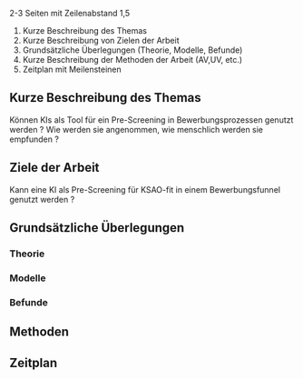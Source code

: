 2-3 Seiten mit Zeilenabstand 1,5

1. Kurze Beschreibung des Themas
2. Kurze Beschreibung von Zielen der Arbeit
3. Grundsätzliche Überlegungen (Theorie, Modelle, Befunde)
5. Kurze Beschreibung der Methoden der Arbeit (AV,UV, etc.)
6. Zeitplan mit Meilensteinen



## Kurze Beschreibung des Themas

Können KIs als Tool für ein Pre-Screening in Bewerbungsprozessen genutzt werden ? Wie werden sie angenommen, wie menschlich werden sie empfunden ? 
## Ziele der Arbeit

Kann eine KI als Pre-Screening für KSAO-fit in einem Bewerbungsfunnel genutzt werden ? 

## Grundsätzliche Überlegungen

### Theorie
### Modelle 

### Befunde

## Methoden

## Zeitplan